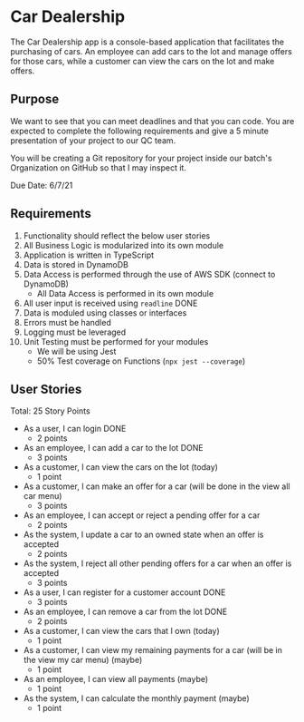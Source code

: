 # Car Dealership

The Car Dealership app is a console-based application that facilitates the purchasing of cars. An employee can add cars to the lot and manage offers for those cars, while a customer can view the cars on the lot and make offers.

## Purpose

We want to see that you can meet deadlines and that you can code. You are expected to complete the following requirements and give a 5 minute presentation of your project to our QC team.

You will be creating a Git repository for your project inside our batch's Organization on GitHub so that I may inspect it.

Due Date: 6/7/21

## Requirements
1. Functionality should reflect the below user stories
2. All Business Logic is modularized into its own module
3. Application is written in TypeScript
4. Data is stored in DynamoDB
5. Data Access is performed through the use of AWS SDK (connect to DynamoDB)
    - All Data Access is performed in its own module
6. All user input is received using `readline` DONE
7. Data is moduled using classes or interfaces
8. Errors must be handled
9. Logging must be leveraged
10. Unit Testing must be performed for your modules
    - We will be using Jest
    - 50% Test coverage on Functions (`npx jest --coverage`)

## User Stories
Total: 25 Story Points

- As a user, I can login DONE
    - 2 points
- As an employee, I can add a car to the lot DONE
    - 3 points
- As a customer, I can view the cars on the lot (today)
    - 1 point
- As a customer, I can make an offer for a car (will be done in the view all car menu)
    - 3 points
- As an employee, I can accept or reject a pending offer for a car
    - 2 points
- As the system, I update a car to an owned state when an offer is accepted
    - 2 points
- As the system, I reject all other pending offers for a car when an offer is accepted
    - 3 points
- As a user, I can register for a customer account DONE
    - 3 points
- As an employee, I can remove a car from the lot DONE
    - 2 points
- As a customer, I can view the cars that I own (today)
    - 1 point
- As a customer, I can view my remaining payments for a car (will be in the view my car menu) (maybe)
    - 1 point
- As an employee, I can view all payments (maybe)
    - 1 point
- As the system, I can calculate the monthly payment (maybe)
    - 1 point